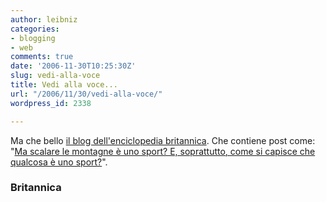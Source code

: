 ```yaml
---
author: leibniz
categories:
- blogging
- web
comments: true
date: '2006-11-30T10:25:30Z'
slug: vedi-alla-voce
title: Vedi alla voce...
url: "/2006/11/30/vedi-alla-voce/"
wordpress_id: 2338

---
```

Ma che bello [il blog dell'enciclopedia britannica](http://blogs.britannica.com/blog/main/). Che contiene post come: "[Ma scalare le montagne è uno sport? E, soprattutto, come si capisce che qualcosa è uno sport?](http://blogs.britannica.com/blog/main/2006/11/is-mountain-climbing-a-sport/)".

### Britannica
